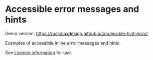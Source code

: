 # Accessible error messages and hints

Demo version: https://russmaxdesign.github.io/accessible-hint-error/

Examples of accessible inline error messages and hints.

See [Licence information](LICENCE) for use.
